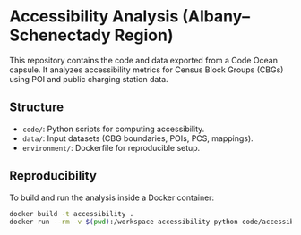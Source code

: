 # Accessibility Analysis (Albany–Schenectady Region)

This repository contains the code and data exported from a Code Ocean capsule.
It analyzes accessibility metrics for Census Block Groups (CBGs) using POI and
public charging station data.

## Structure
- `code/`: Python scripts for computing accessibility.
- `data/`: Input datasets (CBG boundaries, POIs, PCS, mappings).
- `environment/`: Dockerfile for reproducible setup.

## Reproducibility
To build and run the analysis inside a Docker container:

```bash
docker build -t accessibility .
docker run --rm -v $(pwd):/workspace accessibility python code/accessibility.py
